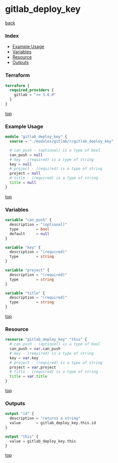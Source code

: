 # gitlab_deploy_key

[back](../gitlab.md)

### Index

- [Example Usage](#example-usage)
- [Variables](#variables)
- [Resource](#resource)
- [Outputs](#outputs)

### Terraform

```terraform
terraform {
  required_providers {
    gitlab = ">= 3.6.0"
  }
}
```

[top](#index)

### Example Usage

```terraform
module "gitlab_deploy_key" {
  source = "./modules/gitlab/r/gitlab_deploy_key"

  # can_push - (optional) is a type of bool
  can_push = null
  # key - (required) is a type of string
  key = null
  # project - (required) is a type of string
  project = null
  # title - (required) is a type of string
  title = null
}
```

[top](#index)

### Variables

```terraform
variable "can_push" {
  description = "(optional)"
  type        = bool
  default     = null
}

variable "key" {
  description = "(required)"
  type        = string
}

variable "project" {
  description = "(required)"
  type        = string
}

variable "title" {
  description = "(required)"
  type        = string
}
```

[top](#index)

### Resource

```terraform
resource "gitlab_deploy_key" "this" {
  # can_push - (optional) is a type of bool
  can_push = var.can_push
  # key - (required) is a type of string
  key = var.key
  # project - (required) is a type of string
  project = var.project
  # title - (required) is a type of string
  title = var.title
}
```

[top](#index)

### Outputs

```terraform
output "id" {
  description = "returns a string"
  value       = gitlab_deploy_key.this.id
}

output "this" {
  value = gitlab_deploy_key.this
}
```

[top](#index)